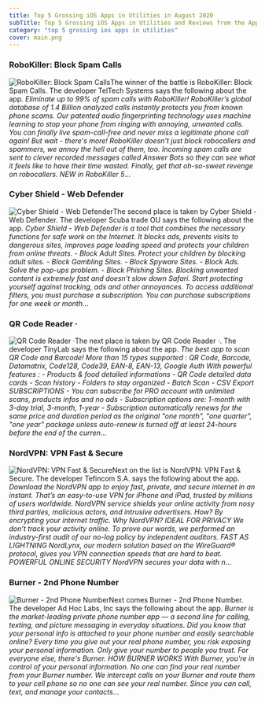 ```yaml
---
title: Top 5 Grossing iOS Apps in Utilities in August 2020
subTitle: Top 5 Grossing iOS Apps in Utilities and Reviews from the AppStore in August 2020.
category: "top 5 grossing ios apps in utilities"
cover: main.png
---
```


### RoboKiller: Block Spam Calls

![RoboKiller: Block Spam Calls](https://is1-ssl.mzstatic.com/image/thumb/Purple114/v4/7d/cb/39/7dcb39b5-04db-2caa-8375-4ff2f0ebb4d6/BlueAppIcon-0-0-1x_U007emarketing-0-0-0-7-0-0-sRGB-0-0-0-GLES2_U002c0-512MB-85-220-0-0.png/100x100bb.png)The winner of the battle is RoboKiller: Block Spam Calls. The developer TelTech Systems says the following about the app. _Eliminate up to 99% of spam calls with RoboKiller! RoboKiller’s global database of 1.4 Billion analyzed calls instantly protects you from known phone scams. Our patented audio fingerprinting technology uses machine learning to stop your phone from ringing with annoying, unwanted calls. You can finally live spam-call-free and never miss a legitimate phone call again!  But wait - there's more! RoboKiller doesn't just block robocallers and spammers, we annoy the hell out of them, too. Incoming spam calls are sent to clever recorded messages called Answer Bots so they can see what it feels like to have their time wasted. Finally, get that oh-so-sweet revenge on robocallers.  NEW in RoboKiller 5_...

### Суbеr Shiеld - Wеb Dеfеndеr

![Суbеr Shiеld - Wеb Dеfеndеr](https://is1-ssl.mzstatic.com/image/thumb/Purple114/v4/5f/2f/95/5f2f95e4-4e2e-2e3b-f07a-f1c84ce2888a/AppIcon-0-0-1x_U007emarketing-0-0-0-7-0-0-sRGB-0-0-0-GLES2_U002c0-512MB-85-220-0-0.png/100x100bb.png)The second place is taken by Суbеr Shiеld - Wеb Dеfеndеr. The developer Scuba trade OU says the following about the app. _Cуbеr Shiеld - Wеb Dеfеndеr is a tool that combines the necessary functions for safe work on the Internet. It blocks ads, prevents visits to dangerous sites, improves page loading speed and protects your children from online threats.  - Block Adult Sites. Protect your children by blocking adult sites. - Block Gambling Sites. - Block Spyware Sites. - Block Ads. Solve the pop-ups problem. - Block Phishing Sites.  Blocking unwanted content is extremely fast and doesn't slow down Safari. Start protecting yourself against tracking, ads and other annoyances.   To access additional filters, you must purchase a subscription. You can purchase subscriptions for one week or month_...

### QR Code Reader ·

![QR Code Reader ·](https://is3-ssl.mzstatic.com/image/thumb/Purple124/v4/86/dc/0c/86dc0cfe-7c4a-930c-6ba2-5db68f57ad23/AppIcon-0-0-1x_U007emarketing-0-0-0-7-0-0-sRGB-0-0-0-GLES2_U002c0-512MB-85-220-0-0.png/100x100bb.png)The next place is taken by QR Code Reader ·. The developer TinyLab says the following about the app. _The best app to scan QR Code and Barcode!  More than 15 types supported : QR Code, Barcode, Datamatrix, Code128, Code39, EAN-8, EAN-13, Google Auth  With powerful features : - Products & food detailed informations - QR Code detailed data cards - Scan history - Folders to stay organized - Batch Scan - CSV Export  SUBSCRIPTIONS  - You can subscribe for PRO account with unlimited scans, products infos and no ads - Subscription options are: 1-month with 3-day trial, 3-month, 1-year  - Subscription automatically renews for the same price and duration period as the original "one month", "one quarter", "one year" package unless auto-renew is turned off at least 24-hours before the end of the curren_...

### NordVPN: VPN Fast & Secure

![NordVPN: VPN Fast & Secure](https://is1-ssl.mzstatic.com/image/thumb/Purple124/v4/51/e8/a4/51e8a4c5-dc76-1f38-0f57-f55ab776fa84/AppIcon-0-1x_U007emarketing-0-7-0-0-85-220.png/100x100bb.png)Next on the list is NordVPN: VPN Fast & Secure. The developer Tefincom S.A. says the following about the app. _Download the NordVPN app to enjoy fast, private, and secure internet in an instant. That’s an easy-to-use VPN for iPhone and iPad, trusted by millions of users worldwide.  NordVPN service shields your online activity from nosy third parties, malicious actors, and intrusive advertisers. How? By encrypting your internet traffic.  Why NordVPN?  IDEAL FOR PRIVACY We don’t track your activity online. To prove our words, we performed an industry-first audit of our no-log policy by independent auditors.   FAST AS LIGHTNING NordLynx, our modern solution based on the WireGuard® protocol, gives you VPN connection speeds that are hard to beat.   POWERFUL ONLINE SECURITY NordVPN secures your data with n_...

### Burner - 2nd Phone Number

![Burner - 2nd Phone Number](https://is2-ssl.mzstatic.com/image/thumb/Purple114/v4/f6/0c/ed/f60ced2c-6844-b7c0-57b5-080f750f5e4f/AppIcon-0-0-1x_U007emarketing-0-0-0-8-0-0-sRGB-0-0-0-GLES2_U002c0-512MB-85-220-0-0.png/100x100bb.png)Next comes Burner - 2nd Phone Number. The developer Ad Hoc Labs, Inc says the following about the app. _Burner is the market-leading private phone number app — a second line for calling, texting, and picture messaging in everyday situations. Did you know that your personal info is attached to your phone number and easily searchable online? Every time you give out your real phone number, you risk exposing your personal information. Only give your number to people you trust. For everyone else, there's Burner.  HOW BURNER WORKS With Burner, you're in control of your personal information. No one can find your real number from your Burner number. We intercept calls on your Burner and route them to your cell phone so no one can see your real number. Since you can call, text, and manage your contacts_...

